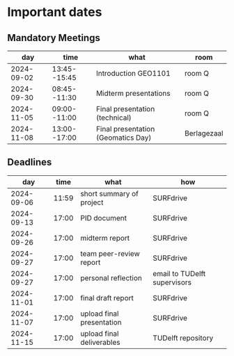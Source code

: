 
# Important dates 

## Mandatory Meetings

|   **day**  |  **time**    | **what** |**room**|
|------------|--------------|----------|--------|
| 2024-09-02 | 13:45--15:45 | Introduction GEO1101               | room Q |            
| 2024-09-30 | 08:45--11:30 | Midterm presentations              | room Q |            
| 2024-11-05 | 09:00--11:00 | Final presentation (technical)     | room Q |            
| 2024-11-08 | 13:00--17:00 | Final presentation (Geomatics Day) | Berlagezaal |            


## Deadlines

|**day**|**time**|**what**|**how**|
|-------|--------|--------|-------|
| 2024-09-06 | 11:59 | short summary of project     | SURFdrive |
| 2024-09-13 | 17:00 | PID document                 | SURFdrive |
| 2024-09-26 | 17:00 | midterm report               | SURFdrive |
| 2024-09-27 | 17:00 | team peer-review report      | SURFdrive |
| 2024-09-27 | 17:00 | personal reflection          | email to TUDelft supervisors |
| 2024-11-01 | 17:00 | final draft report           | SURFdrive |
| 2024-11-07 | 17:00 | upload final presentation    | SURFdrive |
| 2024-11-15 | 17:00 | upload final deliverables    | TUDelft repository | 
